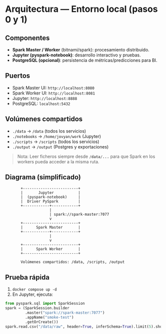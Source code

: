 # Arquitectura — Entorno local (pasos 0 y 1)

## Componentes
- **Spark Master / Worker** (bitnami/spark): procesamiento distribuido.
- **Jupyter (pyspark-notebook)**: desarrollo interactivo y pruebas.
- **PostgreSQL (opcional)**: persistencia de métricas/predicciones para BI.

## Puertos
- Spark Master UI: `http://localhost:8080`
- Spark Worker UI: `http://localhost:8081`
- Jupyter: `http://localhost:8888`
- PostgreSQL: `localhost:5432`

## Volúmenes compartidos
- `./data` → `/data` (todos los servicios)
- `./notebooks` → `/home/jovyan/work` (Jupyter)
- `./scripts` → `/scripts` (todos los servicios)
- `./output` → `/output` (Postgres y exportaciones)

> Nota: Leer ficheros siempre desde **`/data/...`** para que Spark en los workers pueda acceder a la misma ruta.

## Diagrama (simplificado)

           +-------------------------+
           |       Jupyter           |
           |  (pyspark-notebook)     |
           |  Driver PySpark         |
           +------------+------------+
                        |
                        | spark://spark-master:7077
                        v
           +-------------------------+
           |      Spark Master       |
           +------------+------------+
                        |
                        v
           +-------------------------+
           |      Spark Worker       |
           +-------------------------+

           Volúmenes compartidos: /data, /scripts, /output

## Prueba rápida
1) `docker compose up -d`
2) En Jupyter, ejecuta:
```python
from pyspark.sql import SparkSession
spark = (SparkSession.builder
         .master("spark://spark-master:7077")
         .appName("smoke-test")
         .getOrCreate())
spark.read.csv("/data/raw", header=True, inferSchema=True).limit(5).show()
```
